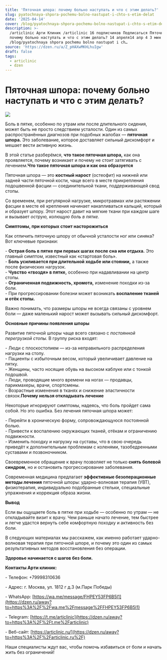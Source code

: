 ```yaml
---
title: 'Пяточная шпора: почему больно наступать и что с этим делать?'
slug: pyatochnaya-shpora-pochemu-bolno-nastupat-i-chto-s-etim-delat
date: '2025-04-14'
cover: /blog/pyatochnaya-shpora-pochemu-bolno-nastupat-i-chto-s-etim-delat/cover.jpg
description: >-
  /articlinic Арти Клиник /articlinic 16 подписчиков Подписаться Пяточная шпора:
  почему больно наступать и что с этим делать? 14 апреля14 апр 4 3 мин
  /blog/pyatochnaya shpora pochemu bolno nastupat i ch…
source: 'https://dzen.ru/a/Z_pHAXwMKHLhuIgw'
draft: false
tags:
  - articlinic
  - dzen
---
```


# Пяточная шпора: почему больно наступать и что с этим делать?

![](/blog/pyatochnaya-shpora-pochemu-bolno-nastupat-i-chto-s-etim-delat/img-0.jpg)

Боль в пятке, особенно по утрам или после длительного сидения, может быть не просто следствием усталости. Один из самых распространённых диагнозов при подобных жалобах — **пяточная шпора.** Это заболевание, которое доставляет сильный дискомфорт и мешает вести активную жизнь.  
  
В этой статье разберёмся, **что такое пяточная шпора,** как она проявляется, почему возникает и почему не стоит затягивать с лечением.**Что такое пяточная шпора и как она образуется**  
  
Пяточная шпора — это **костный нарост** (остеофит) на нижней или задней части пяточной кости, чаще всего в месте прикрепления подошвенной фасции — соединительной ткани, поддерживающей свод стопы.  
  
Со временем, при регулярной нагрузке, микротравмах или растяжении фасции в месте её крепления начинает накапливаться кальций, который и образует шпору. Этот нарост давит на мягкие ткани при каждом шаге и вызывает _острую, колющую боль в пятке._  
  
**Симптомы, при которых стоит насторожиться**  
  
Как отличить пяточную шпору от обычной усталости ног или синяка? Вот ключевые признаки:  
  
\- **Острая боль в пятке при первых шагах после сна или отдыха.** Это главный симптом, известный как «стартовая боль».  
\- **Боль усиливается при длительной ходьбе или стоянии,** а также после физических нагрузок.  
\- **Чувство «гвоздя» в пятке,** особенно при надавливании на центр стопы.  
\- **Ограниченная подвижность, хромота,** изменение походки из-за боли.  
\- При прогрессировании болезни может возникать **воспаление тканей и отёк стопы.**  
  
Важно понимать, что размеры шпоры не всегда связаны с уровнем боли — даже маленький нарост может вызывать сильный дискомфорт.  
  
**Основные причины появления шпоры**  
  
Развитие пяточной шпоры чаще всего связано с _постоянной перегрузкой стопы._ В группу риска входят:  
  
\- Люди с плоскостопием — из-за неправильного распределения нагрузки на стопу.  
\- Пациенты с избыточным весом, который увеличивает давление на пятку.  
\- Женщины, часто носящие обувь на высоком каблуке или с тонкой подошвой.  
\- Люди, проводящие много времени на ногах — продавцы, парикмахеры, врачи, спортсмены.  
\- Возрастные изменения в тканях и снижение эластичности связок.**Почему нельзя откладывать лечение**  
  
Некоторые игнорируют симптомы, надеясь, что боль пройдет сама собой. Но это ошибка. Без лечения пяточная шпора может:  
  
\- Перейти в хроническую форму, сопровождающуюся постоянной болью.  
\- Привести к воспалению окружающих тканей, отёкам и ограничению подвижности.  
\- Изменить походку и нагрузку на суставы, что в свою очередь приведёт к дополнительным проблемам с коленями, тазобедренными суставами и позвоночником.  
  
Своевременное обращение к врачу позволяет не только **снять болевой синдром,** но и остановить прогрессирование заболевания.  
  
Современная медицина предлагает **эффективные безоперационные методы лечения** пяточной шпоры: ударно-волновая терапия (УВТ), физиотерапия, индивидуально подобранные стельки, специальные упражнения и коррекция образа жизни.  
  
**Вывод**  
  
Если вы ощущаете боль в пятке при ходьбе — особенно по утрам — не откладывайте визит к врачу. Чем раньше начато лечение, тем быстрее и легче удастся вернуть себе комфортную походку и активность без боли.  
  
В следующих материалах мы расскажем, как именно работает ударно-волновая терапия при пяточной шпоре, и почему это один из самых результативных методов восстановления без операции.  
  
**Здоровье начинается с шагов без боли.**

**Контакты Арти клиник:**

\- Телефон: +79998310636

\- Адрес: г. Москва, ул. 1812 г д.3 (м.Парк Победы)

\- WhatsApp: [https://wa.me/message/FHPEY53FP6B5I1](https://dzen.ru/away?to=https%3A%2F%2Fwa.me%2Fmessage%2FFHPEY53FP6B5I1)

\- Telegram: [https://t.me/articlinic](https://dzen.ru/away?to=https%3A%2F%2Ft.me%2Farticlinic)

\- Веб-сайт: [https://articlinic.ru/](https://dzen.ru/away?to=https%3A%2F%2Farticlinic.ru%2F)

Наши специалисты ждут вас, чтобы помочь избавиться от боли и начать жить без ограничений!